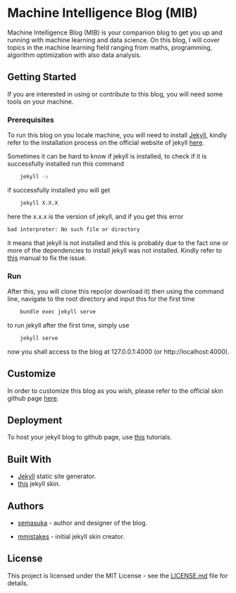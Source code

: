 # Machine Intelligence Blog (MIB)

Machine Intelligence Blog (MIB) is your companion blog to get you up and running with machine learning and data science. On this blog, I will cover topics in the machine learning field ranging from maths, programming, algorithm optimization with also data analysis.

## Getting Started

If you are interested in using or contribute to this blog, you will need some tools on your machine.

### Prerequisites

To run this blog on you locale machine, you will need to install [Jekyll](https://jekyllrb.com/"Jekyll"), kindly refer to the installation process on the official website of jekyll [here](https://jekyllrb.com/docs/installation/).

Sometimes it can be hard to know if jekyll is installed, to check if it is successfully installed run this command

```bash
    jekyll -v
```

if successfully installed you will get

```bash
    jekyll X.X.X
```

here the x.x.x is the version of jekyll, and if you get this error

```bash
bad interpreter: No such file or directory
```

 it means that jekyll is not installed and this is probably due to the fact one or more of the dependencies to install jekyll was not installed. Kindly refer to [this](https://jekyllrb.com/docs/troubleshooting/#installation-problems) manual to fix the issue.

### Run

After this, you will clone this repo(or download it) then using the command line, navigate to the root directory and input this for the first time

```bash
    bundle exec jekyll serve
```

to run jekyll after the first time, simply use

```bash
    jekyll serve
```

now you shall access to the blog at 127.0.0.1:4000 (or http://localhost:4000).

## Customize

In order to customize this blog as you wish, please refer to the official skin github page [here](https://github.com/mmistakes/jekyll-theme-basically-basic).

## Deployment

To host your jekyll blog to github page, use [this](https://www.youtube.com/watch?v=fqFjuX4VZmU) tutorials.

## Built With

* [Jekyll](https://jekyllrb.com/"Jekyll") static site generator.
* [this](https://github.com/mmistakes/jekyll-theme-basically-basic) jekyll skin.

## Authors

* [semasuka](https://github.com/semasuka"semasuka") - author and designer of the blog.

* [mmistakes](https://github.com/mmistakes"mmistakes") - initial jekyll skin creator.

## License

This project is licensed under the MIT License - see the [LICENSE.md](https://github.com/semasuka/blog/blob/master/LICENSE"LICENSE.md") file for details.